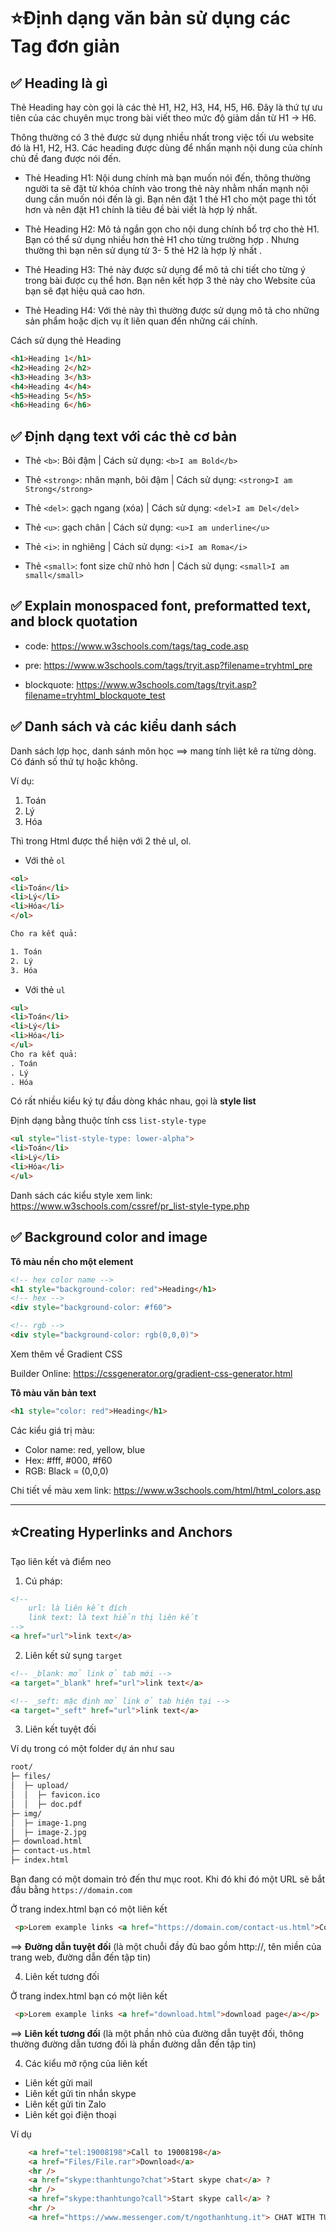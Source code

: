 # ⭐Định dạng văn bản sử dụng các Tag đơn giản


## ✅ Heading là gì

Thẻ Heading hay còn gọi là các thẻ H1, H2, H3, H4, H5, H6. Đây là thứ tự ưu tiên của các chuyên mục trong bài viết theo mức độ giảm dần từ H1 -> H6.

Thông thường có 3 thẻ được sử dụng nhiều nhất trong việc tối ưu website đó là H1, H2, H3. Các heading được dùng để nhấn mạnh nội dung của chính chủ đề đang được nói đến.

- Thẻ Heading H1:  Nội dung chính mà bạn muốn nói đến, thông thường người ta sẽ đặt từ khóa chính vào trong thẻ này nhằm nhấn mạnh nội dung cần muốn nói đến là gì. Bạn nên đặt 1 thẻ H1 cho một page thì tốt hơn và nên đặt H1 chính là tiêu đề bài viết là hợp lý nhất.

- Thẻ Heading H2: Mô tả ngắn gọn cho nội dung chính bổ trợ cho thẻ H1. Bạn có thể sử dụng nhiều hơn thẻ H1 cho từng trường hợp . Nhưng thường thì bạn nên sử dụng từ 3- 5 thẻ H2 là hợp lý nhất .

- Thẻ Heading H3: Thẻ này được sử dụng để mô tả chi tiết cho từng ý trong bài được cụ thể hơn. Bạn nên kết hợp 3 thẻ này cho Website của bạn sẽ đạt hiệu quả cao hơn.

- Thẻ Heading H4: Với thẻ này thì thường được sử dụng mô tả cho những sản phẩm hoặc dịch vụ ít liên quan đến những cái chính.

Cách sử dụng thẻ Heading

```html
<h1>Heading 1</h1>
<h2>Heading 2</h2>
<h3>Heading 3</h3>
<h4>Heading 4</h4>
<h5>Heading 5</h5>
<h6>Heading 6</h6>
```

## ✅ Định dạng text với các thẻ cơ bản


- Thẻ `<b>`: Bôi đậm | Cách sử dụng:  `<b>I am Bold</b>`
- Thẻ `<strong>`: nhân mạnh, bôi đậm  | Cách sử dụng:  `<strong>I am Strong</strong>`
- Thẻ `<del>`: gạch ngang (xóa) | Cách sử dụng:  `<del>I am Del</del>`

- Thẻ `<u>`: gạch chân | Cách sử dụng:  `<u>I am underline</u>`

- Thẻ `<i>`: in nghiêng | Cách sử dụng:  `<i>I am Roma</i>`

- Thẻ `<small>`: font size chữ nhỏ hơn | Cách sử dụng:  `<small>I am small</small>`



## ✅ Explain monospaced font, preformatted text, and block quotation

- code: <https://www.w3schools.com/tags/tag_code.asp>

- pre: <https://www.w3schools.com/tags/tryit.asp?filename=tryhtml_pre>

- blockquote: <https://www.w3schools.com/tags/tryit.asp?filename=tryhtml_blockquote_test>



## ✅ Danh sách và các kiểu danh sách

Danh sách lợp học, danh sánh môn học ==> mang tính liệt kê ra từng dòng. Có đánh số thứ tự hoặc không.

Ví dụ:

1. Toán
2. Lý
3. Hóa

Thì trong Html được thể hiện với 2 thẻ ul, ol.

- Với thẻ `ol`
```html
<ol>
<li>Toán</li>
<li>Lý</li>
<li>Hóa</li>
</ol>

Cho ra kết quả:

1. Toán
2. Lý
3. Hóa
```
- Với thẻ `ul`
```html
<ul>
<li>Toán</li>
<li>Lý</li>
<li>Hóa</li>
</ul>
Cho ra kết quả:
. Toán
. Lý
. Hóa

```
Có rất nhiều kiểu ký tự đầu dòng khác nhau, gọi là **style list**

Định dạng bằng thuộc tính css `list-style-type`
```html
<ul style="list-style-type: lower-alpha">
<li>Toán</li>
<li>Lý</li>
<li>Hóa</li>
</ul>

```

Danh sách các kiểu style xem link: <https://www.w3schools.com/cssref/pr_list-style-type.php>


## ✅ Background color and image

**Tô màu nền cho một element**

```html
<!-- hex color name -->
<h1 style="background-color: red">Heading</h1>
<!-- hex --> 
<div style="background-color: #f60">

<!-- rgb --> 
<div style="background-color: rgb(0,0,0)">
```
Xem thêm về Gradient CSS

Builder Online: <https://cssgenerator.org/gradient-css-generator.html>

**Tô màu văn bản text**

```html
<h1 style="color: red">Heading</h1>
```
Các kiểu giá trị màu:

- Color name: red, yellow, blue
- Hex: #fff, #000, #f60
- RGB: Black = (0,0,0)


Chi tiết về màu xem link: <https://www.w3schools.com/html/html_colors.asp>

***

## ⭐Creating Hyperlinks and Anchors

Tạo liên kết và điểm neo

1. Cú pháp:

```html
<!-- 
    url: là liên kết đích
    link text: là text hiển thị liên kết
-->
<a href="url">link text</a>
```

2. Liên kết sử sụng `target`

```html
<!-- _blank: mở link ở tab mới -->
<a target="_blank" href="url">link text</a>

<!-- _seft: mặc định mở link ở tab hiện tại -->
<a target="_seft" href="url">link text</a>

```

3. Liên kết tuyệt đối

Ví dụ trong có một folder dự án như sau

```html
root/
├─ files/
│  ├─ upload/
│  │  ├─ favicon.ico
│  │  ├─ doc.pdf
├─ img/
│  ├─ image-1.png
│  ├─ image-2.jpg
├─ download.html
├─ contact-us.html
├─ index.html

```
Bạn đang có một domain trỏ đến thư mục root. Khi đó khi đó một URL sẽ bắt đầu bằng `https://domain.com`



Ở trang index.html bạn có một liên kết

```html
 <p>Lorem example links <a href="https://domain.com/contact-us.html">Contact page</a></p>
```

==> **Đường dẫn tuyệt đối** (là một chuỗi đầy đủ bao gồm http://, tên miền của trang web, đường dẫn đến tập tin)

4. Liên kết tương đối


Ở trang index.html bạn có một liên kết

```html
 <p>Lorem example links <a href="download.html">download page</a></p>
```

==> **Liên kết tương đối** (là một phần nhỏ của đường dẫn tuyệt đối, thông thường đường dẫn tương đối là phần đường dẫn đến tập tin)

4. Các kiểu mở rộng của liên kết

- Liên kết gửi mail
- Liên kết gửi tin nhắn skype
- Liên kết gửi tin Zalo
- Liên kết gọi điện thoại

Ví dụ

```html
    <a href="tel:19008198">Call to 19008198</a>
    <a href="Files/File.rar">Download</a>
    <hr />
    <a href="skype:thanhtungo?chat">Start skype chat</a> ?
    <hr />
    <a href="skype:thanhtungo?call">Start skype call</a> ?
    <hr />
    <a href="https://www.messenger.com/t/ngothanhtung.it"> CHAT WITH TUNG</a>
```